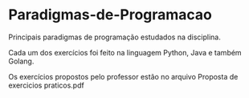 # Paradigmas-de-Programacao
 Principais paradigmas de programação estudados na disciplina.

Cada um dos exercícios foi feito na linguagem Python, Java e também Golang.

Os exercícios propostos pelo professor estão no arquivo Proposta de exercicios praticos.pdf
